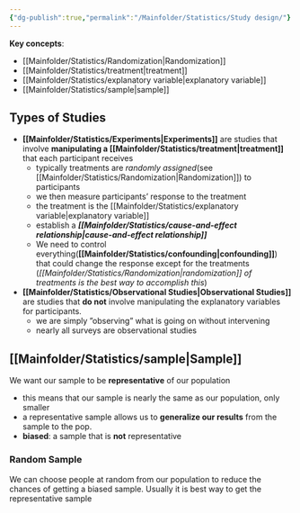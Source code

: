 ```yaml
---
{"dg-publish":true,"permalink":"/Mainfolder/Statistics/Study design/"}
---
```


**Key concepts**:
- [[Mainfolder/Statistics/Randomization\|Randomization]]
- [[Mainfolder/Statistics/treatment\|treatment]]
- [[Mainfolder/Statistics/explanatory variable\|explanatory variable]]
- [[Mainfolder/Statistics/sample\|sample]]
## Types of Studies
- **[[Mainfolder/Statistics/Experiments\|Experiments]]** are studies that involve **manipulating a [[Mainfolder/Statistics/treatment\|treatment]]** that each participant receives
	- typically treatments are *randomly assigned*(see [[Mainfolder/Statistics/Randomization\|Randomization]]) to participants
	- we then measure participants’ response to the treatment
	- the treatment is the [[Mainfolder/Statistics/explanatory variable\|explanatory variable]]
	- establish a ***[[Mainfolder/Statistics/cause-and-effect relationship\|cause-and-effect relationship]]*** 
	- We need to control everything(**[[Mainfolder/Statistics/confounding\|confounding]]**) that could change the response except for the treatments (*[[Mainfolder/Statistics/Randomization\|randomization]] of treatments is the best way to accomplish this*)
- **[[Mainfolder/Statistics/Observational Studies\|Observational Studies]]** are studies that **do not** involve manipulating the explanatory variables for participants.
	- we are simply ”observing” what is going on without intervening
	- nearly all surveys are observational studies


## [[Mainfolder/Statistics/sample\|Sample]]
We want our sample to be **representative** of our population
- this means that our sample is nearly the same as our population, only smaller
- a representative sample allows us to **generalize our results** from the sample to the pop.
- **biased**: a sample that is **not** representative

### Random Sample
We can choose people at random from our population to reduce the chances of getting a biased sample. Usually it is best way to get the representative sample 
